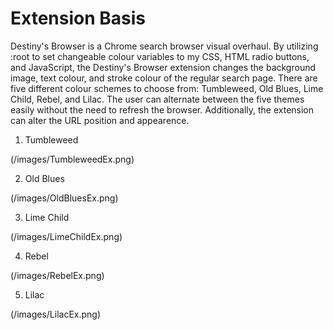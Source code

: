  # Extension Basis

 Destiny's Browser is a Chrome search browser visual overhaul.  By utilizing :root to set changeable colour variables to my CSS, HTML radio buttons, and JavaScript, the Destiny's Browser extension changes the background image, text colour, and stroke colour of the regular search page.  There are five different colour schemes to choose from: Tumbleweed, Old Blues, Lime Child, Rebel, and Lilac.  The user can alternate between the five themes easily without the need to refresh the browser.  Additionally, the extension can alter the URL position and appearence.

 1. Tumbleweed

 (/images/TumbleweedEx.png)

 2. Old Blues

 (/images/OldBluesEx.png)

 3. Lime Child

 (/images/LimeChildEx.png)

 4. Rebel

(/images/RebelEx.png)

 5. Lilac

 (/images/LilacEx.png)